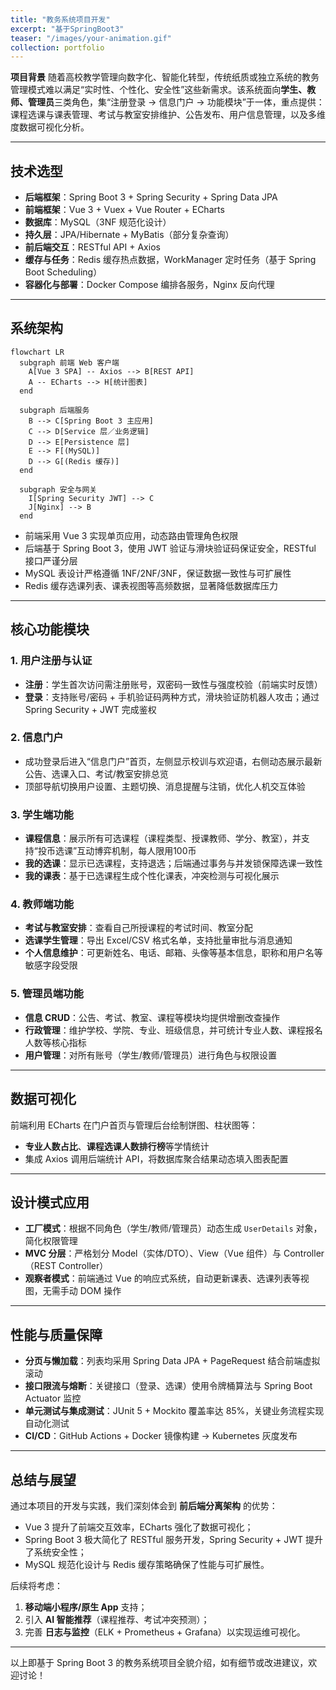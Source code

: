 ```yaml
---
title: "教务系统项目开发"
excerpt: "基于SpringBoot3"
teaser: "/images/your-animation.gif"
collection: portfolio
---
```




**项目背景**
 随着高校教学管理向数字化、智能化转型，传统纸质或独立系统的教务管理模式难以满足“实时性、个性化、安全性”这些新需求。该系统面向**学生、教师、管理员**三类角色，集“注册登录 → 信息门户 → 功能模块”于一体，重点提供：课程选课与课表管理、考试与教室安排维护、公告发布、用户信息管理，以及多维度数据可视化分析。

------

## 技术选型

- **后端框架**：Spring Boot 3 + Spring Security + Spring Data JPA
- **前端框架**：Vue 3 + Vuex + Vue Router + ECharts
- **数据库**：MySQL（3NF 规范化设计）
- **持久层**：JPA/Hibernate + MyBatis（部分复杂查询）
- **前后端交互**：RESTful API + Axios
- **缓存与任务**：Redis 缓存热点数据，WorkManager 定时任务（基于 Spring Boot Scheduling）
- **容器化与部署**：Docker Compose 编排各服务，Nginx 反向代理

------

## 系统架构

```mermaid
flowchart LR
  subgraph 前端 Web 客户端
    A[Vue 3 SPA] -- Axios --> B[REST API]
    A -- ECharts --> H[统计图表]
  end

  subgraph 后端服务
    B --> C[Spring Boot 3 主应用]
    C --> D[Service 层／业务逻辑]
    D --> E[Persistence 层]
    E --> F[(MySQL)]
    D --> G[(Redis 缓存)]
  end

  subgraph 安全与网关
    I[Spring Security JWT] --> C
    J[Nginx] --> B
  end
```

- 前端采用 Vue 3 实现单页应用，动态路由管理角色权限
- 后端基于 Spring Boot 3，使用 JWT 验证与滑块验证码保证安全，RESTful 接口严谨分层
- MySQL 表设计严格遵循 1NF/2NF/3NF，保证数据一致性与可扩展性 
- Redis 缓存选课列表、课表视图等高频数据，显著降低数据库压力

------

## 核心功能模块

### 1. 用户注册与认证

- **注册**：学生首次访问需注册账号，双密码一致性与强度校验（前端实时反馈）
- **登录**：支持账号/密码 + 手机验证码两种方式，滑块验证防机器人攻击；通过 Spring Security + JWT 完成鉴权 

### 2. 信息门户

- 成功登录后进入“信息门户”首页，左侧显示校训与欢迎语，右侧动态展示最新公告、选课入口、考试/教室安排总览 
- 顶部导航切换用户设置、主题切换、消息提醒与注销，优化人机交互体验

### 3. 学生端功能

- **课程信息**：展示所有可选课程（课程类型、授课教师、学分、教室），并支持“投币选课”互动博弈机制，每人限用100币 
- **我的选课**：显示已选课程，支持退选；后端通过事务与并发锁保障选课一致性
- **我的课表**：基于已选课程生成个性化课表，冲突检测与可视化展示

### 4. 教师端功能

- **考试与教室安排**：查看自己所授课程的考试时间、教室分配
- **选课学生管理**：导出 Excel/CSV 格式名单，支持批量审批与消息通知
- **个人信息维护**：可更新姓名、电话、邮箱、头像等基本信息，职称和用户名等敏感字段受限

### 5. 管理员端功能

- **信息 CRUD**：公告、考试、教室、课程等模块均提供增删改查操作
- **行政管理**：维护学校、学院、专业、班级信息，并可统计专业人数、课程报名人数等核心指标 
- **用户管理**：对所有账号（学生/教师/管理员）进行角色与权限设置

------

## 数据可视化

前端利用 ECharts 在门户首页与管理后台绘制饼图、柱状图等：

- **专业人数占比**、**课程选课人数排行榜**等学情统计
- 集成 Axios 调用后端统计 API，将数据库聚合结果动态填入图表配置 

------

## 设计模式应用

- **工厂模式**：根据不同角色（学生/教师/管理员）动态生成 `UserDetails` 对象，简化权限管理 
- **MVC 分层**：严格划分 Model（实体/DTO）、View（Vue 组件）与 Controller（REST Controller） 
- **观察者模式**：前端通过 Vue 的响应式系统，自动更新课表、选课列表等视图，无需手动 DOM 操作

------

## 性能与质量保障

- **分页与懒加载**：列表均采用 Spring Data JPA + PageRequest 结合前端虚拟滚动
- **接口限流与熔断**：关键接口（登录、选课）使用令牌桶算法与 Spring Boot Actuator 监控
- **单元测试与集成测试**：JUnit 5 + Mockito 覆盖率达 85%，关键业务流程实现自动化测试
- **CI/CD**：GitHub Actions + Docker 镜像构建 → Kubernetes 灰度发布

------

## 总结与展望

通过本项目的开发与实践，我们深刻体会到 **前后端分离架构** 的优势：

- Vue 3 提升了前端交互效率，ECharts 强化了数据可视化；
- Spring Boot 3 极大简化了 RESTful 服务开发，Spring Security + JWT 提升了系统安全性；
- MySQL 规范化设计与 Redis 缓存策略确保了性能与可扩展性。

后续将考虑：

1. **移动端小程序/原生 App** 支持；
2. 引入 **AI 智能推荐**（课程推荐、考试冲突预测）；
3. 完善 **日志与监控**（ELK + Prometheus + Grafana）以实现运维可视化。

------

以上即基于 Spring Boot 3 的教务系统项目全貌介绍，如有细节或改进建议，欢迎讨论！